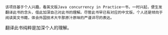     该项目基于个人兴趣，看英文版Java concurrency in Practice一书，一时兴起，便生发翻译此书的念头，借此加深自己对此书的理解。尽管此书早已有对应的中文版，个人还是倾向于阅读英文书籍，体会外国技术大牛那原汁原味的严谨详尽的表达。
翻译此书纯粹是加深个人的理解。
